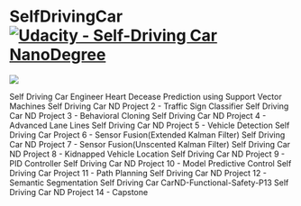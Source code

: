 # SelfDrivingCar [![Udacity - Self-Driving Car NanoDegree](https://s3.amazonaws.com/udacity-sdc/github/shield-carnd.svg)](http://www.udacity.com/drive)

<p align="left"><a href="http://petermoran.org"><img src="https://img.shields.io/badge/Peter%20Moran's%20Blog-Find_more_projects_at_my_website-blue.svg?style=social"></a></p>



Self Driving Car Engineer
Heart Decease Prediction using Support Vector Machines
Self Driving Car ND Project 2 - Traffic Sign Classifier
Self Driving Car ND Project 3 - Behavioral Cloning
Self Driving Car ND Project 4 - Advanced Lane Lines
Self Driving Car ND Project 5 - Vehicle Detection
Self Driving Car Project 6 - Sensor Fusion(Extended Kalman Filter)
Self Driving Car ND Project 7 - Sensor Fusion(Unscented Kalman Filter)
Self Driving Car ND Project 8 - Kidnapped Vehicle Location
Self Driving Car ND Project 9 - PID Controller
Self Driving Car ND Project 10 - Model Predictive Control
Self Driving Car Project 11 - Path Planning
Self Driving Car ND Project 12 - Semantic Segmentation
Self Driving Car CarND-Functional-Safety-P13
Self Driving Car ND Project 14 - Capstone
